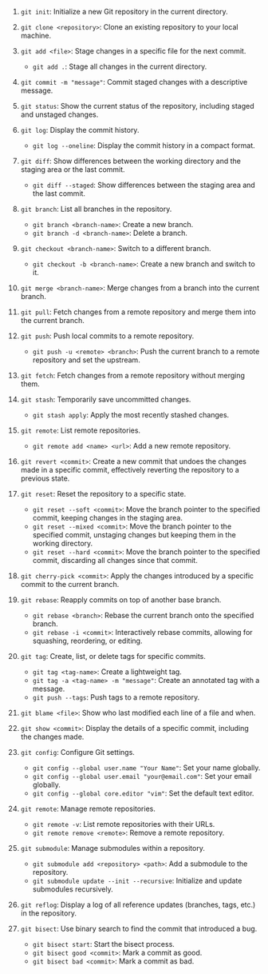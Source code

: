 
1. `git init`: Initialize a new Git repository in the current directory.

2. `git clone <repository>`: Clone an existing repository to your local machine.

3. `git add <file>`: Stage changes in a specific file for the next commit.
   - `git add .`: Stage all changes in the current directory.

4. `git commit -m "message"`: Commit staged changes with a descriptive message.

5. `git status`: Show the current status of the repository, including staged and unstaged changes.

6. `git log`: Display the commit history.
   - `git log --oneline`: Display the commit history in a compact format.

7. `git diff`: Show differences between the working directory and the staging area or the last commit.
   - `git diff --staged`: Show differences between the staging area and the last commit.

8. `git branch`: List all branches in the repository.
   - `git branch <branch-name>`: Create a new branch.
   - `git branch -d <branch-name>`: Delete a branch.

9. `git checkout <branch-name>`: Switch to a different branch.
   - `git checkout -b <branch-name>`: Create a new branch and switch to it.

10. `git merge <branch-name>`: Merge changes from a branch into the current branch.

11. `git pull`: Fetch changes from a remote repository and merge them into the current branch.

12. `git push`: Push local commits to a remote repository.
    - `git push -u <remote> <branch>`: Push the current branch to a remote repository and set the upstream.

13. `git fetch`: Fetch changes from a remote repository without merging them.

14. `git stash`: Temporarily save uncommitted changes.
    - `git stash apply`: Apply the most recently stashed changes.

15. `git remote`: List remote repositories.
    - `git remote add <name> <url>`: Add a new remote repository.

16. `git revert <commit>`: Create a new commit that undoes the changes made in a specific commit, effectively reverting the repository to a previous state.

17. `git reset`: Reset the repository to a specific state.
    - `git reset --soft <commit>`: Move the branch pointer to the specified commit, keeping changes in the staging area.
    - `git reset --mixed <commit>`: Move the branch pointer to the specified commit, unstaging changes but keeping them in the working directory.
    - `git reset --hard <commit>`: Move the branch pointer to the specified commit, discarding all changes since that commit.

18. `git cherry-pick <commit>`: Apply the changes introduced by a specific commit to the current branch.

19. `git rebase`: Reapply commits on top of another base branch.
    - `git rebase <branch>`: Rebase the current branch onto the specified branch.
    - `git rebase -i <commit>`: Interactively rebase commits, allowing for squashing, reordering, or editing.

20. `git tag`: Create, list, or delete tags for specific commits.
    - `git tag <tag-name>`: Create a lightweight tag.
    - `git tag -a <tag-name> -m "message"`: Create an annotated tag with a message.
    - `git push --tags`: Push tags to a remote repository.

21. `git blame <file>`: Show who last modified each line of a file and when.

22. `git show <commit>`: Display the details of a specific commit, including the changes made.

23. `git config`: Configure Git settings.
    - `git config --global user.name "Your Name"`: Set your name globally.
    - `git config --global user.email "your@email.com"`: Set your email globally.
    - `git config --global core.editor "vim"`: Set the default text editor.

24. `git remote`: Manage remote repositories.
    - `git remote -v`: List remote repositories with their URLs.
    - `git remote remove <remote>`: Remove a remote repository.

25. `git submodule`: Manage submodules within a repository.
    - `git submodule add <repository> <path>`: Add a submodule to the repository.
    - `git submodule update --init --recursive`: Initialize and update submodules recursively.

26. `git reflog`: Display a log of all reference updates (branches, tags, etc.) in the repository.

27. `git bisect`: Use binary search to find the commit that introduced a bug.
    - `git bisect start`: Start the bisect process.
    - `git bisect good <commit>`: Mark a commit as good.
    - `git bisect bad <commit>`: Mark a commit as bad.